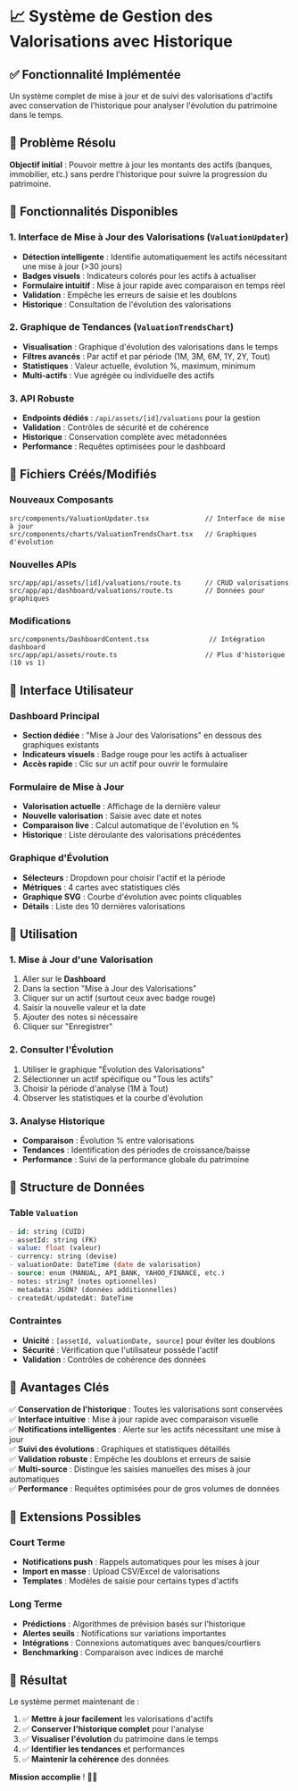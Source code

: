 # 📈 Système de Gestion des Valorisations avec Historique

## ✅ **Fonctionnalité Implémentée**

Un système complet de mise à jour et de suivi des valorisations d'actifs avec conservation de l'historique pour analyser l'évolution du patrimoine dans le temps.

## 🎯 **Problème Résolu**

**Objectif initial** : Pouvoir mettre à jour les montants des actifs (banques, immobilier, etc.) sans perdre l'historique pour suivre la progression du patrimoine.

## 🚀 **Fonctionnalités Disponibles**

### 1. **Interface de Mise à Jour des Valorisations** (`ValuationUpdater`)

- **Détection intelligente** : Identifie automatiquement les actifs nécessitant une mise à jour (>30 jours)
- **Badges visuels** : Indicateurs colorés pour les actifs à actualiser
- **Formulaire intuitif** : Mise à jour rapide avec comparaison en temps réel
- **Validation** : Empêche les erreurs de saisie et les doublons
- **Historique** : Consultation de l'évolution des valorisations

### 2. **Graphique de Tendances** (`ValuationTrendsChart`)

- **Visualisation** : Graphique d'évolution des valorisations dans le temps
- **Filtres avancés** : Par actif et par période (1M, 3M, 6M, 1Y, 2Y, Tout)
- **Statistiques** : Valeur actuelle, évolution %, maximum, minimum
- **Multi-actifs** : Vue agrégée ou individuelle des actifs

### 3. **API Robuste**

- **Endpoints dédiés** : `/api/assets/[id]/valuations` pour la gestion
- **Validation** : Contrôles de sécurité et de cohérence
- **Historique** : Conservation complète avec métadonnées
- **Performance** : Requêtes optimisées pour le dashboard

## 📁 **Fichiers Créés/Modifiés**

### Nouveaux Composants
```
src/components/ValuationUpdater.tsx              // Interface de mise à jour
src/components/charts/ValuationTrendsChart.tsx   // Graphiques d'évolution
```

### Nouvelles APIs
```
src/app/api/assets/[id]/valuations/route.ts      // CRUD valorisations
src/app/api/dashboard/valuations/route.ts        // Données pour graphiques
```

### Modifications
```
src/components/DashboardContent.tsx               // Intégration dashboard
src/app/api/assets/route.ts                      // Plus d'historique (10 vs 1)
```

## 🎨 **Interface Utilisateur**

### Dashboard Principal
- **Section dédiée** : "Mise à Jour des Valorisations" en dessous des graphiques existants
- **Indicateurs visuels** : Badge rouge pour les actifs à actualiser
- **Accès rapide** : Clic sur un actif pour ouvrir le formulaire

### Formulaire de Mise à Jour
- **Valorisation actuelle** : Affichage de la dernière valeur
- **Nouvelle valorisation** : Saisie avec date et notes
- **Comparaison live** : Calcul automatique de l'évolution en %
- **Historique** : Liste déroulante des valorisations précédentes

### Graphique d'Évolution
- **Sélecteurs** : Dropdown pour choisir l'actif et la période
- **Métriques** : 4 cartes avec statistiques clés
- **Graphique SVG** : Courbe d'évolution avec points cliquables
- **Détails** : Liste des 10 dernières valorisations

## 🔧 **Utilisation**

### 1. Mise à Jour d'une Valorisation
1. Aller sur le **Dashboard**
2. Dans la section "Mise à Jour des Valorisations"
3. Cliquer sur un actif (surtout ceux avec badge rouge)
4. Saisir la nouvelle valeur et la date
5. Ajouter des notes si nécessaire
6. Cliquer sur "Enregistrer"

### 2. Consulter l'Évolution
1. Utiliser le graphique "Évolution des Valorisations"
2. Sélectionner un actif spécifique ou "Tous les actifs"
3. Choisir la période d'analyse (1M à Tout)
4. Observer les statistiques et la courbe d'évolution

### 3. Analyse Historique
- **Comparaison** : Évolution % entre valorisations
- **Tendances** : Identification des périodes de croissance/baisse
- **Performance** : Suivi de la performance globale du patrimoine

## 💾 **Structure de Données**

### Table `Valuation`
```sql
- id: string (CUID)
- assetId: string (FK)
- value: float (valeur)
- currency: string (devise)
- valuationDate: DateTime (date de valorisation)
- source: enum (MANUAL, API_BANK, YAHOO_FINANCE, etc.)
- notes: string? (notes optionnelles)
- metadata: JSON? (données additionnelles)
- createdAt/updatedAt: DateTime
```

### Contraintes
- **Unicité** : `[assetId, valuationDate, source]` pour éviter les doublons
- **Sécurité** : Vérification que l'utilisateur possède l'actif
- **Validation** : Contrôles de cohérence des données

## 🎯 **Avantages Clés**

✅ **Conservation de l'historique** : Toutes les valorisations sont conservées  
✅ **Interface intuitive** : Mise à jour rapide avec comparaison visuelle  
✅ **Notifications intelligentes** : Alerte sur les actifs nécessitant une mise à jour  
✅ **Suivi des évolutions** : Graphiques et statistiques détaillés  
✅ **Validation robuste** : Empêche les doublons et erreurs de saisie  
✅ **Multi-source** : Distingue les saisies manuelles des mises à jour automatiques  
✅ **Performance** : Requêtes optimisées pour de gros volumes de données  

## 🔮 **Extensions Possibles**

### Court Terme
- **Notifications push** : Rappels automatiques pour les mises à jour
- **Import en masse** : Upload CSV/Excel de valorisations
- **Templates** : Modèles de saisie pour certains types d'actifs

### Long Terme
- **Prédictions** : Algorithmes de prévision basés sur l'historique
- **Alertes seuils** : Notifications sur variations importantes
- **Intégrations** : Connexions automatiques avec banques/courtiers
- **Benchmarking** : Comparaison avec indices de marché

## 🎉 **Résultat**

Le système permet maintenant de :
1. ✅ **Mettre à jour facilement** les valorisations d'actifs
2. ✅ **Conserver l'historique complet** pour l'analyse
3. ✅ **Visualiser l'évolution** du patrimoine dans le temps
4. ✅ **Identifier les tendances** et performances
5. ✅ **Maintenir la cohérence** des données

**Mission accomplie** ! 🎯✨ 